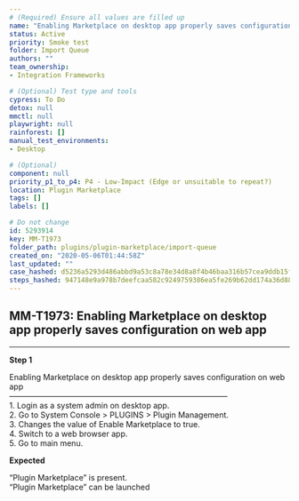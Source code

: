 ```yaml
---
# (Required) Ensure all values are filled up
name: "Enabling Marketplace on desktop app properly saves configuration on web app"
status: Active
priority: Smoke test
folder: Import Queue
authors: ""
team_ownership: 
- Integration Frameworks

# (Optional) Test type and tools
cypress: To Do
detox: null
mmctl: null
playwright: null
rainforest: []
manual_test_environments: 
- Desktop

# (Optional)
component: null
priority_p1_to_p4: P4 - Low-Impact (Edge or unsuitable to repeat?)
location: Plugin Marketplace
tags: []
labels: []

# Do not change
id: 5293914
key: MM-T1973
folder_path: plugins/plugin-marketplace/import-queue
created_on: "2020-05-06T01:44:58Z"
last_updated: ""
case_hashed: d5236a5293d486abbd9a53c8a78e34d8a8f4b46baa316b57cea9ddb15f8b9d80f07aeea6da3738de406fd04e64eeaa8c
steps_hashed: 947148e9a978b7deefcaa582c9249759386ea5fe269b62dd174a36d884261b8295c3ddbf80646f7e512c4c8727c485a0
---
```


## MM-T1973: Enabling Marketplace on desktop app properly saves configuration on web app

---

**Step 1**

Enabling Marketplace on desktop app properly saves configuration on web app\
————————————————————————————\
1\. Login as a system admin on desktop app.\
2\. Go to System Console > PLUGINS > Plugin Management.\
3\. Changes the value of Enable Marketplace to true.\
4\. Switch to a web browser app.\
5\. Go to main menu.

**Expected**

“Plugin Marketplace” is present.\
“Plugin Marketplace” can be launched
